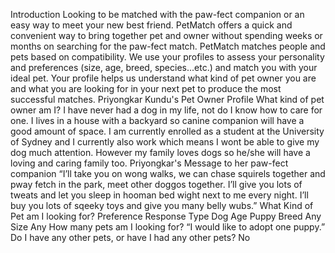 Introduction
Looking to be matched with the paw-fect companion or an easy way to meet your new best
friend. PetMatch offers a quick and convenient way to bring together pet and owner
without spending weeks or months on searching for the paw-fect match. PetMatch matches
people and pets based on compatibility. We use your profiles to assess your
personality and preferences (size, age, breed, species...etc.) and match you with your
ideal pet. Your profile helps us understand what kind of pet owner you are and what
you are looking for in your next pet to produce the most successful matches.
Priyongkar Kundu's Pet Owner Profile
What kind of pet owner am I?
I have never had a dog in my life, not do I know how to care for one. I lives
in a house with a backyard so  canine companion will have a good amount of
space. I am currently enrolled as a student at the University of Sydney and I currently also work which means I wont be able to give my dog much attention. However my family loves dogs so
he/she will have a loving and caring family too.
Priyongkar's Message to her paw-fect companion
“I’ll take you on wong walks, we can chase squirels together and pway fetch in the
park, meet other doggos together. I’ll give you lots of tweats and let you sleep
in hooman bed wight next to me every night. I’ll buy you lots of sqeeky toys and
give you many belly wubs.”
What Kind of Pet am I looking for?
Preference Response
Type Dog
Age Puppy
Breed Any
Size Any
How many pets am I looking for?
“I would like to adopt one puppy.”
Do I have any other pets, or have I had any other pets?
No
